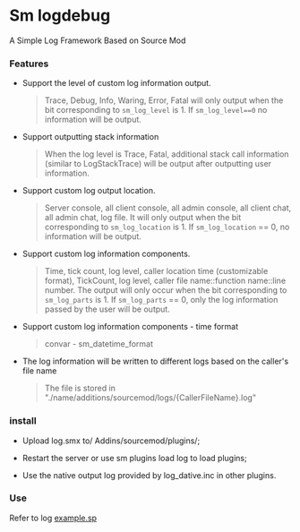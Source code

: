 # Sm logdebug

A Simple Log Framework Based on Source Mod

### Features

- Support the level of custom log information output.

    > Trace, Debug, Info, Waring, Error, Fatal
    > will only output when the bit corresponding to `sm_log_level` is 1.
    > If `sm_log_level==0` no information will be output.

- Support outputting stack information

    > When the log level is Trace, Fatal, additional stack call information (similar to LogStackTrace) will be output after outputting user information.

- Support custom log output location.

    > Server console, all client console, all admin console, all client chat, all admin chat, log file.
    > It will only output when the bit corresponding to `sm_log_location` is 1.
    > If `sm_log_location` == 0, no information will be output.

- Support custom log information components.

    > Time, tick count, log level, caller location time (customizable format), TickCount, log level, caller file name::function name::line number.
    > The output will only occur when the bit corresponding to `sm_log_parts` is 1.
    > If `sm_log_parts` == 0, only the log information passed by the user will be output.

- Support custom log information components - time format

    > convar - sm_datetime_format

- The log information will be written to different logs based on the caller's file name

    > The file is stored in "./name/additions/sourcemod/logs/{CallerFileName}.log"

### install

- Upload log.smx to/ Addins/sourcemod/plugins/;

- Restart the server or use sm plugins load log to load plugins;

- Use the native output log provided by log_dative.inc in other plugins.

### Use

Refer to log [example.sp](./scripting/log-example.sp)

